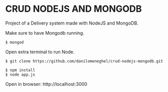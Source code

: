 # CRUD NODEJS AND MONGODB

Project of a Delivery system made with NodeJS and MongoDB.

Make sure to have Mongodb running. 

```
$ mongod
```

Open extra terminal to run Node.

```
$ git clone https://github.com/danilomeneghel/crud-nodejs-mongodb.git

$ npm install
$ node app.js
```
Open in browser:
http://localhost:3000
